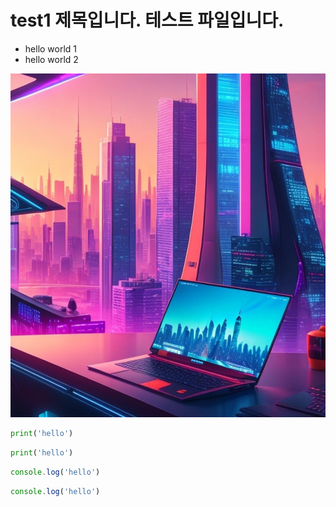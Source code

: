 # test1 제목입니다. 테스트 파일입니다.

* hello world 1
* hello world 2

![AI_SW IMG](img/ai.jpg)

```python
print('hello')
```

```py
print('hello')
```

```javascript
console.log('hello')
```

```js
console.log('hello')
```
